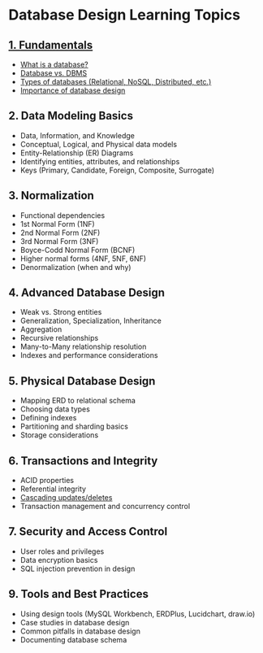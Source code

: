 # Database Design Learning Topics

## [1. Fundamentals](#)
- [What is a database?](#)
- [Database vs. DBMS](#)
- [Types of databases (Relational, NoSQL, Distributed, etc.)](#)
- [Importance of database design](#)

## 2. Data Modeling Basics
- Data, Information, and Knowledge
- Conceptual, Logical, and Physical data models
- Entity-Relationship (ER) Diagrams
- Identifying entities, attributes, and relationships
- Keys (Primary, Candidate, Foreign, Composite, Surrogate)

## 3. Normalization
- Functional dependencies
- 1st Normal Form (1NF)
- 2nd Normal Form (2NF)
- 3rd Normal Form (3NF)
- Boyce-Codd Normal Form (BCNF)
- Higher normal forms (4NF, 5NF, 6NF)
- Denormalization (when and why)

## 4. Advanced Database Design
- Weak vs. Strong entities
- Generalization, Specialization, Inheritance
- Aggregation
- Recursive relationships
- Many-to-Many relationship resolution
- Indexes and performance considerations

## 5. Physical Database Design
- Mapping ERD to relational schema
- Choosing data types
- Defining indexes
- Partitioning and sharding basics
- Storage considerations

## 6. Transactions and Integrity
- ACID properties
- Referential integrity
- [Cascading updates/deletes](#)
- Transaction management and concurrency control

## 7. Security and Access Control
- User roles and privileges
- Data encryption basics
- SQL injection prevention in design

## 9. Tools and Best Practices
- Using design tools (MySQL Workbench, ERDPlus, Lucidchart, draw.io)
- Case studies in database design
- Common pitfalls in database design
- Documenting database schema
